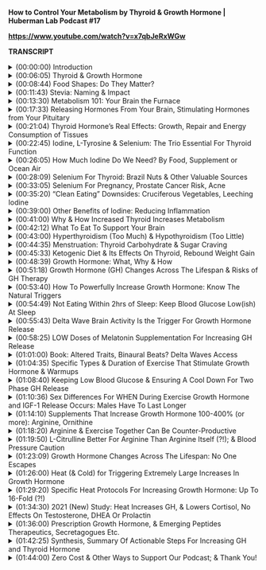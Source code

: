 **How to Control Your Metabolism by Thyroid & Growth Hormone | Huberman Lab Podcast #17**

**https://www.youtube.com/watch?v=x7qbJeRxWGw**

**TRANSCRIPT**
</details>

<details>
<summary>(00:00:00) 	Introduction </summary>
-

I'm Andrew Huberman, and I'm a professor of neurobiology and ophthalmology at Stanford School of Medicine. This podcast is separate from my teaching and research roles at Stanford. It is, however, part of my desire and effort to bring zero cost to consumer information about science and science-related tools to the general public. In keeping with that theme, I'd like to thank the sponsors of today's podcast. 

Our first sponsor is Four Sigmatic. Four Sigmatic is a wellness company that makes mushroom coffee. And if you're asking yourself, why would you want to put mushrooms in coffee? First of all, let me tell you these are not psychedelic mushrooms and no, the coffee doesn't taste like mushrooms. The coffee is delicious and you don't taste mushrooms at all. I know this because I've been using Four Sigmatic coffee and been stocking it in my laboratory for several years now long before I ever had the podcast or Four Sigmatic was a sponsor. The two kinds of mushrooms that are in Four Sigmatic coffee our lion's mane and chaga mushrooms, both of which have been shown to have a slight anxiolytic effect to reduce anxiety. And lion's mane has also been shown in several studies to lower the symptoms of depression just slightly. Although I wouldn't consider it a treatment for depression, that's an attractive benefit, as well as have some effect at offsetting cognitive decline. Albeit slightly, the effects were real in the studies that I've found. So if you'd like to try Four Sigmatic, you can go to foursigmatic.com/huberman. That's F-O-U-R-S-I-G M-A-T-I-C dot com slash Huberman. And if you do that, you'll get 40% off your order plus free shipping on mushroom coffee bundles. That's foursigmatic.com/huberman for up to 40% off and free shipping. 

Today's episode is also brought to us by Blinkist. Blinkist is an app that has thousands of nonfiction books condensed down to just 15 minutes of key takeaways that you can read or listen to. I'm a big reader and I'm a big consumer of nonfiction. And most of the time I consume books in their traditional form like a book where you flip the pages and so forth. I also listen to full length audio books. However, over time we know that we forget lots of things. And even though sometimes I think I got all the critical information from a book, when I listen to Blinkist and I get the 15-minute rundown, either an audio or in written form, what I find is there key points that oftentimes I missed. And so it's a great way for me to both jog my memory and to bring forward ideas that I hadn't considered previously. They have thousands of nonfiction titles and some really terrific ones in the science category. For example, David Eagleman's book "Livewired" which came out recently as a book I read in full length form and I've listened to the Blinkist version of it as well. "Livewired" is a book about neuroplasticity. The brain's ability to change in response to experience. I get so many questions and requests for books about neuroplasticity. In my opinion, "Livewired" is the most recent and up-to-date and the best one to date. So that's there. David Sinclair's book "Lifespan." David, as many of you know, is a professor of genetics at Harvard Medical School. "Lifespan" is this terrific book about aging as a disease and the future and present of longevity treatments. Very interesting book. As well as Matt Walker's book, "Why We Sleep." Matt, of course, is a professor at UC Berkeley and "Why We Sleep" is a terrific book about why we sleep, the science of sleeping, and things you can do to improve your sleep. All of those are on Blinkist. But with Blinkist you get unlimited access to their massive library of nonfiction. If you'd like to try Blinkist, right now they have a special offer just for our audience, just for Huberman Lab Podcast listeners. You can go to blinkist.com/huberman and you can try Blinkist free for seven days, so that's zero cost, and you'll get 25% off your new subscription. That's Blinkist, B-L-I-N-K-I-S-T dot com slash Huberman to get a free seven day trial and get saved 25% off when you sign up but only if you go to blinkist.com/huberman. 

This episode is also brought to us by Munk Pack. Munk Pack is a company that makes keto-friendly snacks that taste incredible but have just one gram of sugar or less. As I've said before on this podcast, I am not in ketosis. I'm not ketogenic. I don't advocate or follow any one particular diet. For me, what works is to fast in the early part of the day and to eat low carb and keto-ish throughout the day. That's for alertness and attention. So I can work and focus and I don't feel sluggish or brain fog. And then at night and in the evening is when I tend to eat my carbohydrates to aid the transition to sleep. That's what works for me. Munk Pack bars are a terrific snack whether or not you're keto all the time, whether or not you're low carb, or even if you're not, they are absolutely delicious. And I don't say that lightly. I'm not a big fan of bars in general. Most bars to me tastes like a combination of, you know, a metal bumper mixed with some cardboard and some lawn trimmings and some artificial sugar. Munk Pack bars, when they were sent to me, I was like, all right, I'll try them. I tried it. Like, uh-oh, this is a problem cause I liked them very, very much. And when I say it's a problem, it really is a problem. I actually keep the Munk Pack boxes in my basement so that I don't tear through them all at once. I'm a huge fan of the caramel sea salt flavor. It's delicious. Just talking about it makes me hungry for one. But they also have sea salt, dark chocolate, peanut butter dark chocolate. They're terrific. In addition to being keto-friendly, they're also gluten-free, plant-based, non-GMO, no soy, trans fat, sugar alcohols or artificial colors. So all the bad stuff that you don't want. And as I mentioned before, they're keto, less than one gram of sugar. If you want to try Munk Pack, you can go to munkpack.com. That's M-U-N-K Pack dot com. And enter the code Huberman at checkout and you'll get 20% off your first purchase of any Munk Pack product. That's M-U-N-K-P-A-C-K dot com and enter the code Huberman at checkout to get 20% off your purchase. 
</details>

<details>
<summary>(00:06:05) 	Thyroid & Growth Hormone</summary>
-

This month, we've been talking all about hormones, which are these absolutely incredible chemicals in our brain and body. They impact our entire lifespan. So from the time that we are in the womb, they're controlling the development of our brain and our bodies. After we are born, they're still controlling the development of our brain and bodies. And I did say development, and that's because, contrary to what most people think, development lasts the entire lifespan. From the time you're conceived until the time you die, you are developing, you are changing. And hormones are constantly updating and changing the different functions of your body. They have two major kinds of effects. One are immediate effects, so they can actually bind to or kind of park in parking spots on cells and impact all sorts of things like the growth of cells, et cetera. They also can control gene expression. This is the way that hormones during puberty control body hair growth and breast development and growth of muscles and limbs and height and all sorts of things. They are incredible. We've talked about testosterone and estrogen. We talked about insulin and glucagon and some of the other things. Today, we are going to talk about metabolism. Mainly going to talk about thyroid hormone and growth hormone and some other related pathways. I'm going to explain to you the logic of how thyroid hormone and growth hormone work. It will become obvious why I've paired thyroid and growth hormone together in the same episode. And I will of course talk about tools that you can use to elevate or reduce thyroid hormone. There are cases where people want to reduce thyroid hormone. I will talk about tools that you can use to elevate growth hormone. There are rare cases where people want to reduce growth hormone. Most people are interested in increasing growth hormone. So today is going to be rich with information, rich with actionable tools. And as always, the idea is to spell out an organizational logic so you can come away from this episode and in fact the entire month on hormones, really understanding at some level what these things we call hormones are and how they work. And that's really to arm you to encounter information going forward, whether or not it comes from me or from somebody else, a book or a course, someplace else online to make sense of how to work with these incredible chemicals we call hormones. Before we begin to talk about thyroid and growth hormone and how our metabolism works and how to control metabolism, I want to answer a few questions that I received from you from the audience. 
</details>

<details>
<summary>(00:08:44) 	Food Shapes: Do They Matter?</summary>
-

Every once in a while, someone will send me a quite earnest question about something they saw on the internet. And one of the things I've heard about quite a bit in the last couple of weeks as we've been talking about hormones and food intake and how those interact is this question of are certain foods particularly good for certain organs of the body? And can that be predicted on the basis of the shape of those foods? So first of all, I want to acknowledge the question as a valid one, because I see this every once in a while out there. People will say, well, you know, walnuts are in the shape of the brain and therefore they are good for your brain or, you know, a particular fruit like the beet often looks like a heart and it's good for your heart. And I certainly invite questions of all kinds, provided they're sincere questions. However, I am not aware of any science whatsoever supporting the idea that the shape of a given food or object for that matter is relevant to its functional role in the body in reference to biology. Now, beets contain something that we're going to talk about today. They contain a substance called arginine, which actually can control the dilation of blood vessels and arteries. So it has some relationship to heart and heart health. Walnuts contain various fatty acids that maybe, I want to underscore maybe, beneficial for certain aspects of brain health but there's no evidence whatsoever that the shape of the food itself is relevant. And, you know, I think what's happened is, is that people have gone out there and found foods that contain certain substances like carrots and vitamin A or walnuts and particular fatty acids or beets and arginine. And they've selected the foods that happen to be in the shape of the thing, the organ that the particular substance like vitamin A or fatty acids and so forth might benefit or support. But of course, there are many, many other sources of these nutrients that don't come from walnuts or from beets or from carrots. And so I guess the short way to put it is that the idea that the shape of some food is an indication of whether or not that food would be healthy for a particular organ in the body is absolutely unfounded. I don't know of any evidence for it and I'm not out to quash anybody's great love of these foods. I enjoy all the foods I just described, but the shape of things in the physical universe bears very little, if any, relevance to the nutrients that it contains and therefore the organs that it supports. So thank you for your question but if you see that out there, I don't even think you need to tell the person who's putting that information out into the world. I would just, you know, back away slowly. 
</details>

<details>
<summary>(00:11:43) 	Stevia: Naming & Impact</summary>
-

One other thing, before we move into today's material, last episode, I talked about the problems with emulsifiers in highly processed foods and the way that they can strip the mucosal lining of the gut. And they can limit the signaling of hormones like CCK that can signal to the brain satiety, the signal to stop eating. And then we got into a discussion about artificial sweeteners and I threw out Stevia as an artificial sweetener. And several people reached out to correct me that Stevia is not an artificial sweetener, it is a noncaloric sweetener, and you are correct. I lumped artificial and noncaloric sweeteners together. And thanks to many of you that also sent me some references. It does not appear that Stevia can negatively impact the gut microbiome. It does seem unique among noncaloric sweeteners. There are probably others out there. The other thing that we discussed is how Stevia can lead to slight increases in blood glucose but can also improve insulin management just slightly, probably cancels to zero in terms of its impact on blood glucose, provided it's not at concentrations that are super, super sweet. Ingestion of anything that's very sweet, whether or not contains calories or not, artificial or not, will create an insulin response. In fact, just walking past a bakery and smelling delicious baked goods can increase your insulin secretion. And so we just want to point that out. Thank you for the information and the references that you found. Please send additional ones if you do find them. And I appreciate that you allow me to make corrections every once in a while I must speak here and the opportunity to make corrections keeps us all on the same page. And please do keep any feedback that you have about particular things I cover here coming my way. 
</details>

<details>
<summary>(00:13:30) 	Metabolism 101: Your Brain the Furnace</summary>
-

There is so much interest in metabolism. We hear about having a high or a low metabolism. There are some people out there who would like to reduce their metabolism. They simply can't eat enough to maintain their weight. Most people, however, struggle with the opposite issue. They struggle to maintain a healthy weight and/or their metabolism is too low. Now, there are a variety of reasons why metabolism can be low. Today, we are going to talk about two hormones, thyroid hormone and its related pathways and growth hormone and it's related pathways, which arguably are the two hormones and two systems in the body that are most significant for setting your overall level of metabolism. Before we dive into those, I just want to cover a little bit of what metabolism is. And I want to talk about which organs in your body use the most energy. So metabolism is the consumption of energy, not necessarily eating, but it's the use of energy in the cells of the body for growth of tissues, for repair of tissues, and also just for day-to-day maintenance of function. A good example of maintenance of function would be your brain. Most of your metabolic needs, your so-called basal or resting metabolic needs are for your brain, for thinking. If you were to just sit in a bed all day and do nothing but think, that consumes about 75% of your metabolic needs. Now, there's also moving around. If you have a job that requires a lot of heavy labor or lifting things or you're a new parent and you're carrying kids around and you're going up and down the stairs or back and forth to the refrigerator for formula, et cetera, well then you're burning more energy, burning more calories. But even if you are very physically active, unless you're an ultra marathoner or a marathoner, chances are that 75% of your metabolic needs are coming just from your brain. And that's because neurons consume a lot of energy. Neurons, of course, are just the nerve cells of your brain. So these two hormones, thyroid hormone and growth hormone, we think of as related to metabolism of things in the body, keeping body fat low, and keeping muscles strong, and tendons strong and repairing themselves, et cetera, but they are also key for brain function, for the ability to maintain cognitive function throughout the lifespan. So the big theme I'd like to introduce is that metabolism isn't just about losing weight but having a high metabolism, provided it's not too high, is great. It means that you will have more lean tissue, more bone and muscle and less adipose tissue, fat. And we know that that's healthy. How much fat and how much muscle? Well, that varies, and the numbers on this are always shifting. But in general, muscle and its related tissues burns more energy than does adipose tissue or fat. And the water in your body doesn't consume any energy. So metabolism can be increased simply by adding muscle to your body and reducing fat or adjusting the ratio of the two. But regardless, even if you're not interested in changing body composition, these two hormones, thyroid hormone and growth hormone, are super important for metabolism of all kinds, including tissue repair after injury, including maintaining cognitive function and well-being and the ability to think clearly as you age, offsetting dementia and so forth. So the big theme here really includes the previous episodes. You don't have to have seen those episodes but for the last three episodes and today as well, we've been talking about hormones, these substances that are released from one location in the body that go and act other locations in the body. I'm going to tell you how that works for thyroid and growth hormone. But now that you've heard about testosterone and estrogen and you're going to hear about thyroid and growth hormone, I want you to realize that there's a repeating logic. 
</details>

<details>
<summary>(00:17:33) 	Releasing Hormones From Your Brain, Stimulating Hormones from Your Pituitary </summary>
-

First of all, there are neurons in your brain in an area called the hypothalamus, which just means it's below the thalamus, hypo. It sits at the base of your brain, in the front, it's part of the forebrain. So it's more or less above the roof of your mouth, maybe about a centimeter or so, and then about a centimeter forward in most people. And neurons in the hypothalamus release hormones that are called releasing hormones. So we've talked in previous episodes about, for instance, gonadotropin-releasing hormone. So those are a little neurons that then signal another brain area called the pituitary to release other hormones. Today, we're going to see this again. In the brain, you have neurons that release thyrotropin or thyroid-releasing hormone. You also have growth hormone-releasing hormone. So anytime you hear releasing, chances are those are neurons that are in your brain and they extend little wires we call axons into your pituitary and the pituitary releases a bunch of hormones into the bloodstream. And the pituitary releases things that most often have the name of stimulating hormone because they stimulate organs. So in keeping with the theme of thyroid hormone, you have thyroid-releasing hormone in the brain, tells the pituitary to release thyroid-stimulating hormone and then the thyroid, which we'll talk about in a moment, releases thyroid hormones. In the testosterone and estrogen episode, we talked about how you have gonadotropin-releasing hormone, there's the releasing again, up in the brain. Remember, releasing hormone comes from the brain. Then you had things like luteinizing hormone and follicle-stimulating hormone, which were in the pituitary and those traveled to the ovaries or the testes and acted on those tissues, okay? So please try and embed this logic. If you hear the word releasing hormone, it's coming from the brain, and that makes it actionable in certain ways that we'll return to later. In addition, the pituitary is letting go of all these hormones into the bloodstream that are stimulating different tissues. So for thyroid, it's thyroid-stimulating hormone. And then it goes to the thyroid. And the thyroid is a little butterfly-shaped gland that's right around the Adam's apple. If you want to see yours, not directly cause it's got skin over it, what you would do is you'd take a sip of water, you'd look in the mirror and you'd swallow. And the thing that moves up and down, that is your thyroid. Now, some people call it your Adam's apple because it sits right near this protrusion in the trachea, which is the Adam's apple. No matter, whether or not you're male, female, or regardless of what your chromosomal background is, everyone has an Adam's apple. It tends to be more pronounced in people that got a surge of testosterone early in development because it has a testosterone sensitivity to it. And that actually controls the timbre, the so-called deepness of the voice. So the thyroid gland sits right there and it's got four little bumps behind it called the parathyroid gland. And it releases two hormones into the blood to stimulate different tissues and their metabolism. And those hormones are called T4 and T3. So if this is already sounding like a lot of information, it's really easy, I promise. Releasing hormone comes from the brain. Stimulating hormone comes from the pituitary. And in this case, we're talking about the thyroid, binding up that stimulating hormone and saying, oh, I need to release something. And it releases T4 and T3. And guess what? You can basically forget about T4. T4, it's not completely inactive, it has some roles, but T3 is the one that's more or less active. 
</details>

<details>
<summary>(00:21:04) 	Thyroid Hormone’s Real Effects: Growth, Repair and Energy Consumption of Tissues </summary>
-

Now, what does thyroid hormone do? A lot of people think, oh, thyroid, it's like metabolism and people who are hyperthyroidal have bulging eyes and are real thin and people who have hypothyroid are overweight and their eyes are like are, you know, half closed or something. And indeed thyroid hormone controls a lot of the features of the face and the eyes. And it can control amounts of adipose tissue and so forth. But the main role of thyroid hormone, of T3, is to promote metabolism. And that doesn't just mean the consumption of energy, it means the utilization of energy, including the buildup of tissues. So it acts on all sorts of target tissues in the body. It acts on muscle, it acts on the liver, it acts on the cartilage, it acts on the bone. And it's not just involved in using energy, it's also converting energy. I do realize I said that twice. It's involved in taking fats and breaking them down into fatty acids and converting those into ATP, which is an important thing for cells to use energy. It's also involved in taking sugars and turning those into energy. And yes, it goes to adipose tissue to fat. We have different kinds of fat that we'll talk about today but it goes to white fat and it liberates or helps liberate some of the fats from those fat cells and use them for energy. And this is why higher thyroid is associated with leaner bodies. Lower thyroid is associated with less lean bodies. 
</details>

<details>
<summary>(00:22:45) 	Iodine, L-Tyrosine & Selenium: The Trio Essential For Thyroid Function</summary>
-

So one thing that's absolutely key and is actionable, we're right there already in discussing tools is iodine. Iodine comes from things in the ocean, right? And here are a couple of interesting facts about iodine. And then we'll talk about whether or not you should be supplementing iodine or not. First of all, iodine is most common in sea salt, in kelp and in seaweed. And most people can get enough iodine from the food they eat and/or the table salt they consume. Almost all table salt from all over the world, regardless of where you are, contains iodine. The thyroid needs iodine in order to produce thyroid hormone. And you need sufficient levels of thyroid hormone, not too much, but you need it. So chances are you are getting enough iodine. Although, you might not, especially those of you following a particularly, quote, unquote, clean diet, might not be getting enough iodine. Here's the deal with iodine. Iodine combines with an amino acid that we've talked about before called L-tyrosine. L-tyrosine comes from meat, from nuts. There are some plant-based sources as well. It is the precursor to dopamine. But in the thyroid, iodine combines or works with L-tyrosine to produce T3 and T4, the thyroid hormone. So you absolutely need sufficient iodine, you need sufficient L-tyrosine, and then you also need something else, which is called selenium. And we'll talk about selenium in a moment. So there's a condition that shows up in little pockets in the world. It's not super common, meaning it's not very widespread, but in certain areas that are far away from the ocean, at one point, this was historically in the Midwestern states of the United States, in some mountain regions of other countries, in some areas of Africa that were far from the ocean, people would get extremely swollen bulges in their necks. And this was called goiter. And the reason they were getting those swollen bulges is because the thyroid itself was hypertrophying. It was growing in an attempt to churn out more thyroid. And because it was getting a lot of stimulating hormone from the pituitary. And I don't want to go too far off track here but as you recall, the brain and the pituitary are paying attention in a cellular sense to the levels of hormones in the blood. And when those hormones get too high, they shut off the stimulating hormone, they shut down the signal to make more, kind of like a thermostat. When the levels are too low, like there's not enough testosterone in the bloodstream or there's not enough estrogen, the brain will continue to push out the signal to make more. Similarly, if there's not enough thyroid circulating or there's not enough iodine to make thyroid, therefore not enough thyroid hormone circulating, the thyroid gland itself is not getting shut down. There's tons of stimulating hormone and releasing hormone coming from the brain, like release, release, release, and there's no way they can make thyroid hormone and so the gland just gets bigger and bigger and bigger. And so people get goiter. This is one of the reasons why table salt has iodine in it. Although there are other foods that have iodine in it as well. 
</details>

<details>
<summary>(00:26:05) 	How Much Iodine Do We Need? By Food, Supplement or Ocean Air</summary>
-

So how much iodine do you need? Well, you don't need a whole lot. Some people who are hypothyroidal might, and I want to emphasize might, you absolutely should talk to your doctor. This is a serious matter. Anytime you're talking about hormones or manipulating levels of thyroid, you absolutely want to talk to your doctor. Some people benefit from supplementing iodine. It is contained in most salts. It's in Himalayan salt, not always, but often. I know these days, there's a lot of excitement about pink salts and sea salts and what, you know, they're kind of artisan salt thing has kind of taken off in the foodie land, which is great. Some of them are actually quite tasty. You can just take it directly if you like the taste of salt. But iodine can be supplemented through things like kelp and seaweed and kelp tablets. Now, if you are hyperthyroidal, you make too much thyroid, that actually can be a problem. So really, the best way to figure this out is to get your blood levels tested of thyroid hormone. But there's so much iodine in the ocean that believe it or not people that live near the coast can actually just absorb it through the air, just by breathing ocean air. So that gives you a sense of just how little iodine you actually need to consume in food or in salt. So if you're within a few miles of the ocean or you visit the ocean from time to time, you're probably getting plenty. It does have to come together, as I mentioned, with L-tyrosine, and this is why foods that contain L-tyrosine, and provided that you have sufficient iodine in your diet, and if you have sufficient selenium in your diet, does serve to increase your metabolism. And that again is for the growth and repair of tissues. And that's really important. It's not just about keeping your metabolism high so that you can be on the leaner side of things or adjust your body weight, excuse me, your body composition ratios the way you like. Repair of injuries, repair of brain tissue, clearance of any damage from neurons, clearance of any damage to the body is also going to depend on thyroid. Again, metabolism being this kind of rate of fuel consumption and use in the body, generally, not just about body mass indexes and things of that sort. So let's talk about selenium because it's really important. And even though most people are getting a lot of sufficient iodine, and most people are probably getting enough L-tyrosine. 
</details>

<details>
<summary>(00:28:09) 	Selenium For Thyroid: Brazil Nuts & Other Valuable Sources</summary>
-

I'm guessing most people may not be getting enough selenium if their goal is to increase thyroid hormone, at least that's what the literature says. Without going into the biochemistry, selenium is important in order for thyroid hormone to be made because of the way that it allows L-tyrosine and iodine to interact. And the thing is most people aren't getting enough selenium because they don't eat foods that are high in selenium. Now, how much selenium you need will depend on where you live. It actually varies country by country. Some countries I found say that you should get 100 micrograms, some say 200, some say 155. The average was about 155 micrograms, the countries I looked at. People who are trying to increase thyroid levels might want to consume more selenium. And if you consume a vitamin, of course, you want to make sure if it has selenium that you're not overdoing it by consuming a lot of selenium rich foods either. But nonetheless, I think it's fair to say that most people probably could do well by ingesting slightly more selenium than they currently are. Although, of course, always talk to your doctor. Brazil nuts are the heavyweight champion of foods to get selenium from. It has very high concentrations of selenium. In just six or eight Brazil nuts contain something like 550 micrograms of selenium. It's also present in fish. So certain fish like yellowfin tuna, although nowadays whenever I mention tuna or shellfish, which is the other rich source of selenium, people will tell me immediately there are all sorts of issues around farm, not farm, mercury, et cetera. So I've never particularly liked eating fish cause of the way it tastes. So that's why I avoid it. But for those of you that like it, I'm sure you're much more skilled in knowing which fish to buy and which fish not to buy. Ham, of all things, contains a lot of selenium, for whatever reason pork does. I'm not a big consumer of pork. Beef has some selenium, but what's interesting if you look at the sources, you know, pork, beef, turkey, chicken, cottage cheese, eggs, brown rice, what you want to understand is that Brazil nuts, six to eight Brazil nuts has 550 micrograms of selenium. And all the other foods I mentioned at much greater portion size than equivalent to six to eight Brazil nuts, either by volume or by calories, they have something like 30 to 50 micrograms of selenium. So if you're not eating Brazil nuts, I'm guessing most people aren't, and you're not eating a lot of animal based foods, which I know many of you aren't, then you're probably not getting enough selenium. And again, you can have these levels measured or you can just check what you're consuming and figure out whether or not you're meeting the ration that you need in order to get healthy levels of thyroid. It is present in things like mushrooms, but again, in a bowl of mushrooms, you know, what is the equivalent to a bowl of mushroom is 12 micrograms of selenium. And if the daily ration is something in 100 to 200 range, again, look it up for the area you are. You can see really quickly why even though things like mushrooms and spinach and milk and yogurt and lentils and cashews, and now we're into the vegetarian segment of the list that I constructed, you're probably not getting enough selenium. So it's kind of an interesting thing. If you're an experimenter and you get the clearance from your doctor, you could try increasing your selenium levels and see how that impacts your metabolism. Again, Brazil nuts are probably going to be the most direct way to get sufficient selenium levels but because levels are so high in Brazil nuts, it also means that you could overdo it as well. I'm not really aware of what the consequences are of getting too much selenium, although you can get too much of anything and I'm guessing those consequences aren't good. I also want to mention that for children, their daily requirements of selenium are much lower, as low as 30 or 40 micrograms for kids 14 years or younger. And in some areas, I really want to underscore this, the amount of selenium that's recommended daily is as low as 55 micrograms. So it's not that you should be shooting for thousands or even high levels of hundreds of micrograms of selenium. And again, that's micrograms, not milligrams. So again, look into what you need but if you're somebody who's interested in keeping thyroid function healthy and productive, then you certainly want to make sure you're getting enough iodine, you're getting enough selenium and you're getting enough L-tyrosine. And it's interesting when you start looking at the various foods, especially highly processed foods, then you start to realize that perhaps many people, maybe you, are not. 
</details>

<details>
<summary>(00:33:05) 	Selenium For Pregnancy, Prostate Cancer Risk, Acne</summary>
-

Not incidentally, selenium has some other effects on health that can be quite positive. And even though these don't relate to thyroid or growth hormone function specifically, I think you might want to know about them, given that we're on the topic of selenium. The first is that there are three studies, all of which showed very high efficacy for reducing the risk of something called preeclampsia, excuse me, preeclampsia. Preeclampsia is seizures that are related to blood pressure issues during or around the delivery of a new baby. And actually, it's a rare-ish condition but it actually can be quite deadly. And so the fact that selenium is important for offsetting preeclampsia risk is interesting. I don't know the exact mechanism and I'm guessing there are only a few of you out there that are either pregnant or thinking of conceiving soon, but that's worth noting. Obviously, anything related to pregnancy or lactation, especially talk to your doctor. I'm guessing that selenium is probably in a lot of prenatal formulas but that's one clear benefit of having sufficient selenium. The other is a reduced prostate cancer risk. There's a study showing that having sufficient selenium can reduce prostate cancer risk. And there is some evidence that if you consume foods from areas with soil that's low in selenium, that can be a problem. And last episode, we talked about all these issues related to soil quality, things that are making their way into food that are disrupting hormones and so forth. But having sufficient selenium from food could offset the low content in any soil. And so that apparently can reduce prostate cancer risk. It's a minor effect but it's a statistically significant one. And the other one is a reduction in acne, which is interesting. I'm guessing that that probably has to do with the thyroid hormone pathway because of the way thyroid hormone can impact the liver. And it turns out that the liver and various biochemical reactions in the liver can impact acne. And that's probably an episode all into itself but those are just some additional benefits of getting a sufficient selenium. Okay, so we're already deep into tools related to making sure that you have sufficient selenium, iodine, and L-tyrosine in order to make enough thyroid hormones that can support your metabolic processes in your liver, your muscles, your tendons, for whatever purpose, keeping your metabolism high, for body composition reasons or for healing, for keeping your brain working well. 
</details>

<details>
<summary>(00:35:20) 	“Clean Eating” Downsides: Cruciferous Vegetables, Leeching Iodine</summary>
-

Earlier I mentioned, there are people who are following very clean diets. So these are people that consume no processed foods. You know, any starch they might eat is going to be maybe a rice or a grain or any protein they might consume is going to be either from, let's hope, from humanely raised animal sources or maybe they're pure plant-based. Believe it or not, those folks are actually very susceptible to low iodine because it turns out that diets that are very meat rich and don't have many vegetables, as well as diets that are very vegetable rich but don't have many meats or salts are at risk of lowering thyroid hormone by way of the iodine pathway and other pathways. And so let me try and simplify this for you. Chances are if people are doing the all-meat diet, they're not sprinkling, they're not wrapping those steaks in seaweed and they may or may not be supplementing with iodine. Chances are they're probably consuming iodine salt but their requirements go up if they're not consuming vegetables. People who are consuming vegetables is kind of interesting. We always hear that we should have our cruciferous vegetables and those are so important but there are actually substances, compounds within high quality cruciferous vegetables that can interfere with thyroid hormone function. So if you're eating a lot of that stuff, a lot of cabbages and just look up your other, I think broccoli is a cruciferous vegetable, and I won't read off the whole list, you could just put into the internet. But we're always told to eat a lot of the dark, leafy green stuff. Well, unless that dark, leafy green stuff is kelp or seaweed, chances are that we're not getting enough iodine unless we're adding salt to our food. And chances are that we may be lowering the total amount of thyroid that we're making, as well as the fact that in plant-rich diets, it's hard to get enough L-tyrosine and I don't want, you know, I'm not here to inflame any of the vegans or the carnivore folks. I don't take a stance either way on any of that. I'm just learning, trying to report the science. The point I want to make is your health is important. So if you are purely plant-based and you're eating a lot of cruciferous vegetables, make sure you're getting enough iodine. It does seem like the cruciferous vegetables can increase the need for further iodine. And same thing if you're purely on this all-meat diet or your keto, and you're not ingesting many vegetables. So I always thought that the cleaner the diet, the better, but it turns and probably that's true from the standpoint of, you know, hormone regulation, you know, estrogen and testosterone and other hormones. The highly processed foods really are terrible. There's so much evidence for that. The phthalates in plastics and the processed foods and the emulsifiers, all this stuff we talked about previous episode, but it does seem to be that people that are not getting enough iodine for whatever reason, really need to check out whether or not their iodine levels need to be increased because of the fact that they're consuming so many plants or so many meats and in some cases, plants that actually lower thyroid hormone. 
</details>

<details>
<summary>(00:39:00) 	Other Benefits of Iodine: Reducing Inflammation</summary>
-

And not to beat a dead horse or cabbage, but there are a number of things that iodine can do that are positive that are sort of, they're related to thyroid, not directly, they're kind of offshoots of the thyroid pathway on their downstream of it, we would say, in terms of how they impact metabolic function. One of those is to reduce something called c-reactive protein. Some of you may have heard of CRP or c-reactive protein. C-reactive protein is something that you want to keep at modestly low levels. It's associated with inflammation and various forms of heart disease and even eye disease, macular degeneration. So it does appear that iodine supplementation or getting sufficient iodine from food, either works, is associated with reduced levels of c-reactive protein in the blood and an anti-inflammatory effect. And the anti-inflammatory effect brings us back to our old friend, interleukin 6. Remember, they're these inflammatory cytokines. They have many, many names because there are many, many of them. Interleukin 10 is the one that's anti-inflammatory. Interleukin 6 is the one that's inflammatory. Anytime you see IL-6, that usually means that there's an inflammatory response, there's a wound, there's inflammation of the brain, somebody is either sleep deprived or had a brain injury or they're dealing with some sort of infection. IL-6 is kind of a catch-all for inflammation. And it does appear that iodine supplementation can reduce circulating IL-6 associated with inflammation. So in that sense, iodine can have an anti-inflammatory effect. So by now, it should be abundantly clear. If you care about thyroid hormone, if you care about the pathways that it impacts like having a high level of metabolism, which I guess if for no other reason is attractive cause then you can eat more and still maintain a healthy body composition, but also for brain health, cognitive function, tissue repair, all that stuff, keeping c-reactive protein low, keeping IL-6 low, make sure you're getting enough iodine, selenium and L-tyrosine. 
</details>

<details>
<summary>(00:41:00) 	Why & How Increased Thyroid Increases Metabolism</summary>
-

If you're curious how thyroid actually increases the metabolism, allows you to eat more, et cetera. It relates to something we covered last issue, which is glucose. Remember when you eat something, blood sugar goes up, insulin is secreted from the pancreas and it makes sure that blood glucose doesn't go too high, which can damage tissues or too low, which can make you hypoglycemic. Thyroid increases glucose uptake by various tissues, in particular muscle and bone. It actually can increase bone mineral density, which is a really good thing. As you get older, injuries, when I say older, I mean basically 30 and older, the reason you can recover more quickly from injuries if you have a healthy thyroid and healthy thyroid pathways is because you can consume energy. That energy is diverted toward bone repair and muscle repair and cartilage repair. And so the way it does this again is by increasing ATP. But the whole idea here is that iodine, selenium, L-tyrosine, allow thyroid to be at healthy levels so that thyroid then can take glucose in the blood and divert it to tissues for it to be used, in particular your brain. And that's why these things that we're talking about, supplementing or getting from food, can actually improve or support brain function. 
</details>

<details>
<summary>(00:42:12) 	What To Eat To Support Your Brain</summary>
-

People are always asking me, what is the food that I should eat for my brain? Like, are blueberries good for your brain? Or they do ask me, are walnuts good for your brain cause it looks like a brain? We talked about that earlier. The fact of the matter is what you need are nutrients that support hormones and biological pathways that support the brain. That's the way to think about it. And I realized when people ask, what should I eat to support my brain? That's basically what they're asking in short form. So keeping your thyroid hormone healthy at healthy levels that is, is going to be terrific for your brain because 75% of your metabolism is from your brain. The ability of your brain to use glucose or ketones for that matter is going to be aided by having healthy thyroid. So do the things, take the things, eat the things that are going to allow you to have healthy levels of thyroid hormone. 
</details>

<details>
<summary>(00:43:00) 	Hyperthyroidism (Too Much) & Hypothyroidism (Too Little)</summary>
-

I'm sure a number of you are out there wondering, do I have healthy levels of thyroid hormone? Those can be measured from the blood. There are some telltale signs of having really high thyroid or really low thyroid, and I could start listing those off. They're easy to find online as well. Things like bulging eyes, inability to maintain weight, shaky, anxiety, that's kind of hyperthyroidal, thinning of hair, this kind of thing. I don't want to get into diagnosing hypothyroidism and hyperthyroidism. It's just impossible 'cause you're there and I'm here and we're kind of shouting back and forth through a tunnel of video and comments. If you're concerned about having excessively high or excessively low levels of thyroid hormone, absolutely look up what the symptoms are. Talk to your physician. And there are a number of good treatments. I didn't talk about prescription drugs that can improve symptoms related to hypo or hyperthyroid. Of course, they have synthesized thyroid. So if you don't make enough thyroid, you can take thyroid, it's by prescription. If you have too much thyroid, sometimes they'll take out the thyroid gland or they can administer drugs that will either block receptors or will interfere with some of the pathways from the brain to the pituitary or from the pituitary to the thyroid in order to adjust the thyroid hormone that way. So there are the big guns in terms of the treatments for different thyroid disorders but we're not talking about thyroid disorders, we're talking about how to get and maintain thyroid levels in healthy ranges and some straightforward ways to do that through diet and supplementation. 
</details>

<details>
<summary>(00:44:35) 	Menstruation: Thyroid Carbohydrate & Sugar Craving</summary>
-

There's also a lot of evidence that for people who menstruate, levels of thyroid hormone can fluctuate dramatically across the menstrual cycle. So that's really going to be a process of experimentation. I don't know that you could, you could, in theory, take blood at different phases of your cycle and figure out whether or not your thyroid hormone was excessively high or low at different phases of the cycle. That's going to be pretty tough to do. If you have an endocrinologist that's willing to do that with you, terrific. I think most people are going to have to figure out how supplementing the sorts of things that we talked about before, or getting them from foods relates to different aspects of their cycle. In general, the first half of the cycle before ovulation, people crave carbohydrates and sweets more and that makes total sense based on the biology of the menstrual cycle. 
</details>

<details>
<summary>(00:45:33) 	Ketogenic Diet & Its Effects On Thyroid, Rebound Weight Gain</summary>
-

Thyroid hormone is going to go up as you, as anyone, male or female, menstruating or not, increases more starchy carbohydrates. This is interesting because ketogenic diets have been shown to slightly lower thyroid levels. And that makes sense because in ketogenic diets, blood glucose levels are very low. And thyroid hormone is secreted in large part in proportion to how much glucose is in the bloodstream and how much that glucose, excuse me, needs to be regulated. So I'm not trying to demonize the ketogenic diet. I think it definitely has its place. There are 22 studies now showing that it can dramatically reduce blood glucose. And about a third of those show that thyroid hormone levels are slightly reduced, sometimes significantly, if not more, in the ketogenic diet that may explain, I want to highlight may explain the fact that when people go back to a more traditional diet if they've been on a ketogenic diet for a long time, that oftentimes they will gain weight very quickly as they bring carbohydrates back into their diet. Some people are cycling between ketogenic and non-ketogenic every three, four days. So-called cyclical ketogenic diet. Some people are staying ketogenic for long periods of time. Some people six days on, one day off. So there's a huge variation there. The point is that carbohydrates, starchy carbohydrates in particular, support the healthy production of T3 and T4. And so if you're very low carbohydrate, you're going to have a reduction in T3 and T4. And so if you're going to bring carbohydrates back into your diet, then you might want to do it more gradually. And for those of you that menstruate, and are craving carbohydrates in the early part of the cycle, that is actually associated with having a healthy cycle. If any of you have had a healthy cycle on a ketogenic diet, that would be interesting. Maybe let me know through the comments or point me in the direction of some research if you're aware of it. So as you can start to see, there's this really beautiful interplay between the different hormones, between insulin and glucose, between estrogen and thyroid, between thyroid and blood glucose and the ketogenic diet. It all starts to fit together in ways that make a lot of sense once you understand just kind of the core elements of what the hormones are and the variety of tissues that they work on. The simple version of this is if you haven't had a carbohydrate for a year, then your T3, T4 levels are going to be pretty low. And I'm sure there's some ketonistas out there. They're going to say, wait, no, thyroid hormone levels go up with keto. That might be true for other reasons, indirect reasons related to hormone pathways that are cascade from being in ketosis for long periods of time. Great. But for most people that don't consume any carbohydrate, T3, T4 are going to go down. And when they start to consume foods that require thyroid metabolism in order to work with, to metabolize, then weight gain can sometimes happen more quickly. So it's just something to consider. And it's something to work with carefully if you're going to be cyclic ketogenic, long-term ketogenic. And if you're not ketogenic, and you're consuming carbohydrates. And the three things that we talked about earlier, selenium, tyrosine and iodine, chances are unless there's an underlying condition there that your levels of thyroid are going to be in healthy range. 
</details>

<details>
<summary>(00:48:39) 	Growth Hormone: What, Why & How</summary>
-

Next, we're going to talk about growth hormone. Growth hormone has received a ton of attention in the last 20 years. I actually remember when it was for sequenced. This was a huge deal. There was a huge patent drama. I won't mention the universities of the people involved. There were companies and monster patents and payouts and it was really interesting. You can look that up online if you're interested in some of the scientific history. Growth hormone is a pretty straightforward one for you to understand now because it follows the exact same logic as thyroid hormone. In fact, their functions are so closely overlapping on the, you know, when we first look at the face of it that you're probably going to think, why do you have these two systems? So just very briefly, growth hormone-releasing hormone. So remember releasing means it comes from the brain, comes from the brain and tells the pituitary to release growth hormone, and then growth hormone is released into the bloodstream where it goes and acts on a ton of tissues, muscle, ligaments, bone, fat, et cetera, to increase metabolism. It sounds just like thyroid hormone. And they do work in parallel. And that's why we've lumped them together in the same episode. They increase metabolism and repair and growth of tissues. A conversation about growth hormone would be incomplete if we didn't talk about the kind of extremes. There are certain people who are born that don't make enough growth hormone, and they end up very short in stature. There are certain people who make a ton of growth hormone and they end up very, very large. They tend to have very large appendages. They have something called acromegaly. It's kind of like a ridging of the forehead. It's actually a bone ridge. They are giant. And it used to be called giantism. And most people of course are in a range of height and appendage length. That doesn't imply that there's a growth hormone disruption there. Growth hormone received a lot of attention after it was sequenced because that meant the opportunity to inject growth hormone and replace growth hormone that was lost. And there was actually a lot of cases of people taking their kids and trying to get them to be taller for whatever reason by injecting growth hormone. Today, we're going to talk about the things that anyone can do to increase growth hormone. And there are reasons why certain people would want to do that. People who overproduce growth hormone certainly would not want to do that. People who underproduce it would probably want to do that. 
</details>

<details>
<summary>(00:51:18) 	Growth Hormone (GH) Changes Across The Lifespan & Risks of GH Therapy </summary>
-

People that make normal, quote, unquote, levels of growth hormone might want to do that as they age because during puberty and development, the pituitary is churning out tons of growth hormone. It's responsible for the growth, not surprising, of the body and all its features. Height, just being one of those. And so as we age, we make less growth hormone. And that is one of the reasons why we recover more slowly from injuries. It's one of the reasons why we accumulate body fat. And it's one of the reasons why our metabolism slows. And so growth hormone replacement therapy has been tremendously popular in the last 20 years, which is not to say it doesn't carry its problems, it does. Here's one of the major problems with injecting growth hormone. Not saying people shouldn't do this if the doctor has approved it or it's in keeping with their particular life goals, but growth hormone, if it's in levels that are too high, will cause growth of all tissues. So not just muscle, not just reduction in body fat by metabolizing, you know, by allowing fatty acids to be pulled out of storage and used for ATP, but it will also cause increase in growth of the heart and the lungs and the liver and the spleen. And so this is the concern with abuse of growth hormone. So we're not going to be talking about abuse of growth hormone. We will, however, talk about tools that anyone can use to increase levels of growth hormone. Some of them are behavioral, some of them are supplement-based and some of them interact with behaviors and supplements. And what's cool about the discussion about growth hormone is that the tools that exist out there to increase growth hormone are very actionable. Most people can do these without the need for any equipment or even any supplement. Although there are some supplement related themes for tools for growth hormone increase. And also the increases that one can get in growth hormone are substantial. So normally, when you talk about the difference between taking something as an exogenous substance like testosterone or estrogen versus using supplements or behaviors to increase them, you're talking about tenfold differences from, you know, administering the prescription compound. In terms of growth hormone, there are things that can increase growth hormone three, four, 500% or more. And even though that's a short-lived increase, they can have very powerful effects on metabolism and on repair of tissues. So let's talk about those. 
</details>

<details>
<summary>(00:53:40) 	How To Powerfully Increase Growth Hormone: Know The Natural Triggers</summary>
-

Okay, let's go step by step in terms of the things that anyone, perhaps everyone, should be doing in order to maintain healthy growth hormone levels or increased growth hormone levels. Unless you have overproduction of growth hormone, chances are these things are going to benefit to you. However, as always, I want to emphasize, talk to a doctor before you do anything, including remove any treatments. So anything you would add or take away, that's the responsibility of you and your healthcare provider, okay? I don't just say that to protect me, I say that to protect you. First of all, growth hormone is released every night when you go to sleep and it's released in the early part of sleep, during so-called slow-wave sleep. So the two conditions that have to be met in order for growth hormone to be secreted regularly for tissue repair, et cetera, are you need to get into slow-wave sleep that so-called deep sleep and you need blood insulin and glucose to be relatively low. 
</details>

<details>
<summary>(00:54:49) 	Not Eating Within 2hrs of Sleep: Keep Blood Glucose Low(ish) At Sleep</summary>
-

So eating within two hours of sleep, excuse me, eating within two hours of going to sleep is going to suppress growth hormone release. That's very clear. However, some people are going to have problems falling asleep if they are too hungry. So you have to work with that and decide what you're going to eat. And when you're going to eat that thing so that you're not so hungry that you're having trouble falling asleep. The episodes on sleep that were covered in episodes two, three, and four of the Huberman Lab Podcast has, I believe, more tools there than you could ever want or make use of in terms of how to optimize sleep. So you can refer to those, if you like. So don't eat too close to sleep and then get into slow-wave sleep. And as I talked about in one of those earlier episodes, the first half of the night, slow-wave sleep and deep sleep predominate. The second half of the night, it's another kind of sleep, we call it REM sleep. So what is special about this early phase of sleep? This is how you should be thinking if you listen to this podcast. You should be thinking, okay, I hear that something is important, it's related, it's in the pathway, but mechanistically when we say get into slow-wave sleep, get into deep sleep, that's when growth hormone is secreted. 
</details>

<details>
<summary>(00:55:43) 	Delta Wave Brain Activity Is the Trigger For Growth Hormone Release</summary>
-

The question you should be asking yourselves as scientists of yourselves is wait, why slow-wave sleep? What in particular about slow-wave deep sleep allows the pituitary to release growth hormone? Like, what is it? Because if you can understand that, if you can understand a little bit of mechanism, there are actually ways that you can increase the amount of growth hormone that you release both in sleep and out of sleep. So the answer is it's delta wave activity in the brain. Delta waves are these big giant waves of activity in the brain that correlate with slow-wave sleep as opposed to faster waves of activity that is associated with rapid eye movement sleep. So slow-wave sleep and the delta activity actually triggers the neurons in the brain, the releasing hormone, right? Growth hormone-releasing hormone neurons to signal to the pituitary. Now, how do I know this is true? And what can you do with this? Well, we know this is true because researchers have taken people and sleep deprived them, and they just asked, well, is it just one period of time every 24 hours and then the pituitary releases growth hormone? If that were the case, that would say that growth hormone is just released in a so-called circadian dependent way. Every 24 hours is the pulse of it, but no, it's always relating to slow-wave deep sleep and delta waves. And this is cool because what it means is that even if you're not measuring your brainwaves during sleep, which most of you probably are not, you might be measuring slow-wave sleep or deep sleep using a device like a Whoop or Oura. And even if you're not, what this means is that during the day, there's the potential to also increase growth hormone release if you can get the brain into the so-called delta waves. And it turns out there are things you can do in waking as well to increase growth hormone release. So we're going to talk about those next. But as a tool and to just really make sure that we put brackets around this, try and have blood glucose not too high. So if you do need to eat close to bed, you wouldn't want to eat anything that would increase blood glucose too much. Try not to eat too close to bedtime. Get into deep sleep early in the night. Get the growth hormone release. And understand that it's the delta waves of activity, the sweeping big waves of activity in the neurons that stimulate the brain to stimulate the pituitary. Because once you understand that, then you have something to anchor to in terms of thinking what are the things I can do in waking that will allow me to release more growth hormone which for most people is going to be a good thing. 
</details>

<details>
<summary>(00:58:25) 	LOW Doses of Melatonin Supplementation For Increasing GH Release</summary>
-

Several times before on this podcast, I've talked about the fact that I'm not a big fan of melatonin supplementation for most purposes. It might be helpful under conditions of jet lag. However, there are a lot of reasons why I personally don't like melatonin. It interacts with the reproductive hormones, testosterone and estrogen, and that whole access in ways that are unattractive, at least to me. It suppresses puberty during development. It's present in much, much higher doses in most supplements than one would normally make like a hundred fold, 300 fold. However, today I'm going to talk about an instance where very low levels of melatonin supplementation might actually be advantageous. And that is aiding the transition to the delta wave, slow-wave sleep I just described because that's the pattern of sleep and brainwave activity that triggers growth hormone release. So whereas most melatonin supplements are one milligram, three milligrams, 12 milligrams, this kind of thing, that is super physiological. There are some data showing that microgram, maybe 500 micrograms of melatonin, so half a milligram, can be beneficial in shifting the pattern of early night's sleep toward more of the slow-wave deep sleep delta activity and improving growth hormone release. Not a lot of studies but the ones that I saw are quality. They were done in subjects that, you know, both sexes, sufficient numbers, et cetera. So this is interesting. So if you're interested in melatonin supplementation, you might think about it just at very low levels. You know, hundreds of micrograms as opposed to the milligram dosages. Most of the ones out there are going to be in milligram dosages. So that's one way that some studies have shown that you can increase the amount of growth hormone that's secreted in early phases of sleep. Now, the delta wave activity and the slow-wave activity in the brain being very important for growth hormone release and growth hormone release being so important for metabolic functions and peeling away unwanted body fat and repairing tissues, et cetera, forces us to ask, well, what other things can we do in waking in order to increase growth hormone release? So let's start with the ones that have a potentially big effect but are a little bit harder to access. 
</details>

<details>
<summary>(01:01:00) 	Book: Altered Traits, Binaural Beats? Delta Waves Access</summary>
-

And for that, I want to point toward a book, which is really kind of interesting. It's not focused on growth hormone but the book is called "Altered Traits." This is the book. It's an excellent book, "Altered Traits" by Goleman and Davidson. "Science Reveals How Meditation Changes Your Mind, Brain, and Body." Very interesting book. For those of you that are interested in meditation, and perhaps those of you who are not, but are considering it, what they talk about in this book is the fact that meditation has two separate lines of effects. One of those lines of effects are things that change your state. So you're stressed. You sit down, you meditate and you relax and you go into a particular state. The other are the changes that occur over time and those are changes in trait. So personality can actually change with long bouts of TM meditation or repeated meditation. In any case, the reason we're talking about "Altered Traits" today is because certain types of meditation can get people's brains into states that very closely mimic slow-wave sleep. If you hear snoring in the background, Costello is, sounds like he's in slow-wave sleep. These big oscillatory snores that he's in 23.6 hours per day. So what this means is for people that are interested in increasing growth hormone, a meditation practice that allows you to get into these slow-wave delta type frequency activity in the brain may be very beneficial because as I mentioned before, that's what's gating growth hormone release. It's not just a circadian phenomenon, it's actually controlled by these brainwaves. I did look up binaural beats. I get so many questions about binaural beats and it's a really attractive idea, right? Binaural beats, for those of you don't know, you listen to one frequency of tone in one ear and another frequency of tone and the other ear, and then the brain essentially takes the average of the two or there's some other wiring in the brainstem that makes it not quite the average but it takes the average of the two for sake of discussion. And that frequency is what the brain entrains or maps onto. There are a lot of apps that are claiming that you can get the brain into delta waves using binaural beats. I could not find quality peer review studies supporting that, but I know there are a lot of fans out there of binaural beats. If you know of any literature that's independent of the company that makes the binaural beat technology, so unbiased research, please send it my way. But in "Altered Traits," Goleman and Davidson talk about the fact that people who do 20 minutes of sitting meditation per day can access these slow-wave sleep like brain states. Now, I've talked a lot on here about non-sleep deep rest, things like yoga nidra and hypnosis. I'm not aware that those will put people into slow-wave sleep per se, or delta waves per se. So we're really talking about 20 minutes of more traditional type meditation. Okay, so we've talked about very low doses of melatonin as a way to trigger delta waves and more growth hormone release in sleep. There's science to support that. We've now talked about a waking behavior of 20 minutes of sort of what I would call standard meditation or just sitting there, concentrating on one's breathing to try and access delta waves. Binaural beats, no science yet. Who knows? Maybe there's science to support it. If you're aware of it, let me know. Now, let's move to the things that one can do that have been shown to have what's, let's just be honest, pretty enormous effects on growth hormone release in waking. And these are things that are very actionable. 
</details>

<details>
<summary>(01:04:35) 	Specific Types & Duration of Exercise That Stimulate Growth Hormone & Warmups </summary>
-

One of the things that can have a dramatic effect on levels of growth hormone release in waking as well as in sleep the following night is exercise. But the key is the type of exercise and the duration. Now, there's a logic to this. There are hundreds, if not thousands of studies measuring growth hormone, both during or sometimes after exercise or the following night. And the conclusion that one takes away from all of these is that exercise has to be of particular duration and intensity in order to get growth hormone release. So first I'm just going to tell you what I found to be the maximum amount of growth hormone release as it relates to a particular form of exercise. The particular form of exercise is either weight training or it can be endurance training, but the endurance training and the weight training actually have to be limited to about 60 minutes, not much longer. Now, this is important because it's been shown over and over again that if one exercises too long with weights or endurance exercise, that cortisol levels go high enough that it starts to inhibit the testosterone and even the estrogen pathways. This is why I believe people who overexercise or exercise a lot can lose their menstrual cycles. They stop menstruating. It's why you get suppressions in testosterone if people train too long and too hard. The cutoff has always been, you know, 60 to 75 minutes of the hard work part. It's going to vary a lot from person to person, but in terms of growth hormone, the conditions that seem to lead to the greatest growth hormone releases are one, get warm. This is interesting, we're going to talk about temperature. So a proper warmup seems to accelerate the release of growth hormone once the hard work phase starts. So 10 minutes of warmup or so was the number that I extracted from all these studies. There's a beautiful review on this, by the way. Growth hormone responses of varying, excuse me, "Growth hormone, arginine and exercise." We'll talk about arginine in a few minutes. That's by Kanaley, K-A-N-A-L-E-Y. It was published in Current Opinion in Clinical Nutrition and Metabolic Care. The Current Opinion journals are generally of pretty high quality in terms of the reviews just because they tend to be pretty recent. And then the references therein are also quite good. So what does this mean? This means warm up. And when you say warm up, it doesn't mean just warm up the limbs and tissues that you're going to use so you don't get injured, actually warm the body. So there was actually some discussion about whether or not in cold winter months, people should wear like a stocking cap, bringing the conditions, making the room warm. So getting the body warm as a warmup seems to be important because temperature of the body seems to be an important condition or prerequisite for certain patterns of exercise to maximize growth hormone release. So it's really interesting to me. I have an obsession with how body temperature, light exercise and food interact. We're going right there with the fact that if you get warm, you bring up the body temperature a degree or two or maybe three, and then start exercise. It does appear that high-intensity exercise, but again as discussed in a previous episode, not exercise that brings muscles to failure but close to it. So if it's weight-bearing exercise, it would be getting close to that final repetitions where you can't complete them but not pushing through those or even going to failure but getting close leads to anywhere from 300 to 500% increases in resting growth hormone levels and 300 to 500% increases in growth hormone the following night when you go to sleep, which is incredible. 
</details>

<details>
<summary>(01:08:40) 	Keeping Low Blood Glucose & Ensuring A Cool Down For Two Phase GH Release </summary>
-

Now, I want to dissect this properly. Okay, so one of the other conditions that seem to be important, again, was to have relatively low blood glucose. So it's looking a lot like the conditions you need for sleep in order to get maximum growth hormone release in sleep. So not having blood glucose too high or too low, that's a discussion unto itself. You want to have sufficient energy to do the exercise but getting warm, not having blood glucose too high or too low. So probably not eating too close to exercise or not in ingesting a lot of sugars during the exercise. That was supported by the fact that ingestion of a sports drink that contains caloric sugar immediately flat-line the growth hormone levels. So really interesting relationship between insulin, glucose and growth hormone. So then doing the training for anywhere from 60 to 75 minutes to maximize growth hormone release. And then the other interesting thing was that even after the exercise, taking body temperature back down to normal levels relatively quickly seemed to be associated with these big spikes in growth hormone. Otherwise, what would happen is you get these big spikes in growth hormone, but if the exercise went too long or if body temperature remained too high for too long, then you didn't get the second increase in growth hormone the following night, okay? So I hope I made that abundantly clear. Warm up well, get body temperature up, exercise 60 to 75 minutes. Don't go to absolute failure if your interest is in growth hormone release both during the exercise and later that night. And if you can bring body temperature back down to normal levels by cooling off, maybe cool shower or maybe ice pack or something, or maybe just turning off the heat in the room or going outside, whatever it is, then you increase the probability that you're going to increase growth hormone the following night as well. And again, these are big increases, 300 to 500%. It's almost like you're getting a second sleep during the day. But if the exercise is too hard, if body temperature stays too high for too long, you disrupt the whole process and you don't get the effect of increased growth hormone. Growth hormone is really powerful but it doesn't work alone. In fact, a lot of the effects of growth hormone are mediated by its effects on the liver. So growth hormone is released, goes to the liver, and then the liver releases something called IGF-1, insulin growth factor 1. Insulin growth factor 1 was popular in the neuroscience community as an area of focus because of its ability to trigger improvements in memory and learning after exercise. And indeed exercise triggers both the release of growth hormone and IGF-1. IGF-1 seems responsible for a lot of the effects of improved memory. Some people report that that is due to increased number of neurons or neurogenesis, birth of new neurons. It's pretty clear that in humans, that's not what's happening. Yes in animals, not in humans. IGF-1 nonetheless has positive effects on memory and cognition. And a great way to trigger IGF-1 release and growth hormone release is through exercise. 
</details>

<details>
<summary>(01:10:36) 	Sex Differences For WHEN During Exercise Growth Hormone and IGF-1 Release Occurs: Males Have To Last Longer </summary>
-

Now, the interesting thing, and the reason I'm bringing up IGF-1 here is that certain patterns of exercise, actually duration of exercise have different effects on IGF-1 and growth hormone, depending on whether or not the exercise is done by men or women. There's what we call sex-dependent effect. And the sex-dependent effect is as follows. In this particular study and several others, what they did is they had people exercise. They measured growth hormone and IGF-1 levels from the blood before, during and after exercise. And they could see when the greatest increases occurred. This was standard sorts of resistance exercise. So some squats. There was a sprint like activity. It doesn't really matter what the specific exercises were. None of them were to failure. These were in kind of the 10 repetition or less range, six sets. So kind of standard weight training stuff that anyone might do. But what was interesting is that women were able to access the biggest peak in growth hormone and IGF-1 early in the exercise. So in the first 30 minutes. So what this means is even if you just have 30 minutes, at least for women, there's going to be a big increase in growth hormone and IGF-1 in the first 30 minutes. For men, the biggest increase occurred later in the exercise, which was at 60 minutes or so total. And so the sex-dependent effects are interesting. They point to the fact that things like cortisol, testosterone, and estrogen, which of course vary in different levels in men and women are going to impact the release of things like IGF-1 and growth hormone. And yes, they did control for all sorts of things like diet and they controlled for weight and prior experience. It's actually a quite nice study. If you'd like to check it out, it's by a Pierce et al, "Growth Hormone and Insulin Growth Factor-I Molecular Weight Isoform Response to Resistance Exercise Are Sex-Dependent" in Frontiers in Endocrinology, fine journal in 2020. So it's quite recent. So what does this mean? This means if you're exercising and you want growth hormone release, warm up, do the type of exercise that we've been discussing. Women, in the first 30 minutes, is when you're going to get the maximum benefit in terms of growth hormone and IGF-1. Men, you have to keep going for the entire 60 minutes. So don't tap out early if you're interested in getting the growth hormone and IGF-1 release. And the same conditions apply about then cooling down and not making the exercise last so long that you don't get the increase in growth hormone the following night. 
</details>

<details>
<summary>(01:14:10) 	Supplements That Increase Growth Hormone 100-400% (or more): Arginine, Ornithine </summary>
-

My experience thus far in doing this podcast is that people fall into one of two categories. There are the just tell me what to take people, the people that are really eager to try supplements and maybe in prescription compounds. And then there are people who are a little bit more shy about supplementation. They are more focused on what they can do with diet and behaviors and things of that sort. I don't have a bias either way. I try and offer tools that are supported by the scientific literature. And I always point to safety margins. There are supplements that can increase growth hormone to a considerable degree and no, these aren't growth hormone itself. Although, that of course will increase growth hormone to a considerable degree. We will talk about prescription drugs at the end, not just growth hormone, but some other things that are quite prominently in use right now, in particular in the entertainment industry. There are pretty interesting compounds. But first let's talk about supplements. So this has been known about for some time but arginine, the amino acid arginine, as well as the amino acid ornithine can increase growth hormone levels substantially. Now, arginine has a number of effects. You can get it from food, you can get it from supplements. Some people take it in pill form or capsule form. Some people will actually take it by IV, intravenously. The levels and the amounts of arginine required to get big growth hormone release increases is pretty substantial. So some people will take arginine before bedtime, some people will take it before exercise. The prerequisite again is low blood glucose. Blood glucose is high, it's going to quash the effect. The amounts of arginine that people take are anywhere from three grams to 10 grams, or sometimes even more. Although, this is definitely a case of more is not better. There's a threshold at which growth hormone release is actually blunted by taking more than nine grams of arginine. Now, nine grams of arginine orally is a lot of pills. It's at minimum nine pills. And it can cause some GI disturbance, right? People can feel nauseous. Some people will throw it up. Some people get some constipation or diarrhea, et cetera, or just stomachaches. I'm certainly not suggesting people do this that they take arginine but that's the reason why most of the studies that looked at the role of arginine on growth hormone levels did it by IV, intravenous infusion. So what's interesting, however, is that whether or not it's by mouth or by vein, taking arginine can dramatically increase growth hormone release and the levels or the amount of increase was anywhere from 100 on the low-end but anywhere basically from 400 to 600% above baseline. So these are huge increases in growth hormone. Now, I've never tried arginine. Arginine is out there for a number of different purposes. One of them is to increase growth hormone. Some of the supplements out there to increase growth hormone include arginine and ornithine. Arginine does have the effect of dilating arterials. And it basically increases blood supply. The arginine pathway is involved in vasodilation. It's actually the pathway that's downstream of a lot of drugs that are used to treat things like erectile dysfunction. And anytime people have problems with peripheral blood flow of any kind, they focus on compounds that will either disrupt the enzymes or will adjust the levels of amino acids to get more vasodilation. So taking arginine for the purpose of increasing growth hormone will also have the effect of dilating blood vessels and for people with blood, excuse me, with heart conditions, that actually can be a serious issue. 
</details>

<details>
<summary>(01:18:20) 	Arginine & Exercise Together Can Be Counter-Productive</summary>
-

Now, here is something really important and interesting to note, which is that increasing arginine levels with the specific goal of increasing growth hormone release can actually short circuit the effects of exercise on growth hormone. Several studies that I looked at, looked at the interaction of taking arginine and the exercise or just the arginine or just the exercise alone. And so you don't, unfortunately, if growth hormone increase is your goal, you don't unfortunately get to increase growth hormone 800% by taking arginine and exercising. It always seems to be clamped at about 300 to 500% increases. Still large increases. So I make that point for several reasons. First of all, be aware that arginine has these other effects on vasodilation. Take those seriously if you have a heart condition or take them seriously in any case. Second of all, you can supplement with arginine, not exercise and get these big increases in growth hormone by taking them before sleep. But if you're taking the arginine before exercise, you're going to short circuit or clamp the effects of exercise on growth hormone, okay? So it's something that one could use but it doesn't have a synergistic effect with exercise. The two more or less cancel each other out, not to zero, but you end up with the same effect you would had you done one or the other. So hopefully that's clear. 
</details>

<details>
<summary>(01:19:50) 	L-Citrulline Better For Arginine Than Arginine Itself (?!); & Blood Pressure Caution </summary>
-

The other thing is if one's goal is really to increase arginine in the blood for whatever reason, arginine may not actually be the best way to do that. Because of the way it's metabolized in the gut, it doesn't have access or get access to the tissues that you're most interested in in terms of increasing growth hormone or vasodilation for that matter. And in that case, there's something else called L-citrulline which has powerful effects on vasodilation, powerful effects potentially on growth hormone levels via the arginine pathway. But basically L-citrulline, it acts as sort of a donor, or it's kind of a biological prerequisite for arginine and can lead to even bigger arginine increases than you would get if you took arginine itself. And so L-citrulline is out there. Keep in mind that anything that dilates the blood vessels will lower blood pressure. So L-citrulline, yes, will lead to increase blood flow for whatever purpose you want to use it for, whether or not that's pumps in the gym or whatever. It also can lead to big increases in arginine and growth hormone, but it will lower blood pressure. So be aware of that. And understand that the biology isn't so straightforward. L-citrulline may actually be the better way to get arginine increases than arginine itself. And ornithine can also increase growth hormone, although that's also through an indirect pathway. And nowadays, there isn't a lot of focus on ornithine as a way to increase growth hormone. That was kind of all the rage in the 90s, not so much anymore. Nowadays, the people are really in the know for this stuff tend to focus on L-citrulline. And if you're interested in L-citrulline or arginine, I highly recommend you go to our old friend, good friends, examine.com, because there you can put it into their list. You can just put search and it's totally free. And it will tell you that blood pressure will be slightly decreased. Power output in the gym will increase. There's very strong effects on blood glucose. Fatigue is reduced notably. Big increases in nitric oxide. That's also related to the increase in vasodilation. Plasma arginine, very high, excuse me, notable effects, very high support for studies, which allow people more training volume, aerobic exercise, arterial stiffness is brought down. There's a huge list of things. Increase in growth hormone. So two studies showing, this was done double-blind. Great, you always want to see double-blind, placebo controlled. This was only done in males, not in females. Unfortunately, just have data from males but increases in growth hormone, it's a small, but a real significant effect. And again, from quality studies. So there's a huge number of effects there. And some of the other kind of more interesting ones about L-citrulline that you might not have thought about are things like muscle oxygenation as we scroll down, decreases in c-reactive protein. So a lot of the same things that you might affect, expect, excuse me, from the same sorts of compounds we saw before. The takeaway here is if you want to increase growth hormone, think about the arginine pathway, but arginine itself might not be the best direct route to get there. L-citrulline might be a better option. But please do consider take very seriously the effects on blood pressure. 
</details>

<details>
<summary>(01:23:09) 	Growth Hormone Changes Across The Lifespan: No One Escapes</summary>
-

So we've been talking about big effects from supplementation or exercise on growth hormone, this extremely powerful hormone. And one thing to note is that the profile of growth hormone as we age, changes, I mentioned that earlier, but it's important to understand how it changes. One thing that's particularly interesting to me as somebody who's in his 40s is that it's actually between ages 30 and 40 that the amount of growth hormone that you release each night is reduced by two to threefold. That's really incredible. You know, we hear so much about testosterone levels going down as we age or estrogen levels going down. But if you recall from the testosterone and estrogen episode, we talked about the fact that if you really look at the data, just for instance, on testosterone, there are men in their 90s and they are not rare, it turns out, that are making as much testosterone and DHT, dihydrotestosterone, as they were in their 20s, okay? So we hear so much nowadays about how testosterone levels are dropping, sperm levels are dropping, et cetera. And I don't dispute that. I talked about that in that episode. But it's clear that testosterone levels vary tremendously from person to person. And just getting older does not necessarily mean that testosterone levels are dropping. Growth hormone levels, it seems, are dropping when people are in their 30s and 40s and they're dropping substantially. And that seems to be the case across the board. You're just not going to find people in their 40s, 50s and 60s that are making as much growth hormone as they were in their teens and 20s. And as somebody who, I feel really good, but as somebody who definitely noticed that as I got into my 40s that even if I slept the same amount, I wasn't feeling quite as I would say able to recover from exercise or wound healing even with the same amount of sleep. And I was trying to optimize a great number of things. This business of growth hormone became a particular interest to me. And since the ways to manipulate growth hormone in men and women are so straightforward. And since everybody goes through this age-related decline very dramatically, it seems to me that the things that we're supposed to be doing anyway, like exercising, like trying not to eat too close to bedtime, trying to optimize sleep. All of these are wonderful tools that we should be pursuing and perhaps using. And they can actually offset the two to three fold decrease, right? If we're talking about a two to threefold decrease for people that are in their 30s and 40s. And then we're talking about increases from exercise or maybe from supplementation but certainly from exercise of 300 to 500%. Well, then, all of a sudden we're in a position to actually offset the age-related decline in growth hormone completely just through behaviors. And I think that's quite interesting and quite powerful. 
</details>

<details>
<summary>(01:26:00) 	Heat (& Cold) for Triggering Extremely Large Increases In Growth Hormone</summary>
-

Now, I'd like to discuss a way that anyone can increase their levels of growth hormone dramatically. And when I say dramatically, I mean dramatically. I'll get to the numbers in a couple minutes. But we have to remember how growth hormone is released in the first place. Remember, it all starts in the brain, in the hypothalamus. The hypothalamus is a brain area that controls things like sexual behavior, temperature regulation, circadian behavior, meaning when you want to be awake and when you want to be asleep, aggression, all of that. There are other brain areas involved too but it has a rich collection of different neurons involved in all these very basic functions. Now, as we talked about the releasing hormones, the growth hormone-releasing hormone, it comes from neurons in the hypothalamus. Those then communicate with the pituitary and the pituitary releases growth hormone and then the growth hormone acts on all these different tissues, muscle, liver, cartilage, et cetera, body fat. Makes them use energy. That's why you lose body fat when growth hormone levels are high. It makes you grow muscle, strengthens bones, et cetera. Now, one of the things that has a profound effect on growth hormone levels, growth hormone release, is temperature. Now, the data on this are very strong and the data come from both animal studies and human studies. So there are a number of studies that have explored how making animals cold or hot can increase growth hormone. And if you're guessing which direction this is going to go, you can probably imagine that making animals or people warmer is the way to go if you want to increase growth hormone. Now, anytime you're going to increase temperature of yourself or anyone else or an animal, it is risky. I want to be really clear about this. Not everyone should engage in the behaviors I'm about to describe. And I should just say the reason it's risky is it doesn't take much of a temperature increase in the brain to cook the brain, to cook neurons. And after that point, neurons can't come back. And people can die from hyperthermia. We have a much greater range in terms of cold. You can also die of hypothermia. You can freeze to death. But you have a much greater range of getting cold than you do warming up the brain. However, there are really strong data pointing to the fact that sauna, AKA deliberate hyperthermia, not too high, however, that sauna can increase the release of growth hormone and other hormones. And what's so dramatic about this literature is the size of the effects that are reported. 
</details>

<details>
<summary>(01:29:20) 	Specific Heat Protocols For Increasing Growth Hormone: Up To 16-Fold (?!)</summary>
-

So first of all, let's talk about these temperature increases. And yes, I will refer to things that people can do even if you don't own a sauna because I realized not everybody has a sauna in their backyard or has access to a sauna. So first of all, recall our study about exercise where warming up a few degrees before the exercise led to bigger and quicker increases in growth hormone during the exercise about itself. So that already point in the direction that temperature was important. Now, the degrees, no pun intended, that we're talking about increasing body temperature is by entering saunas that are somewhere between 176 degrees Fahrenheit, so that's 80 degrees Celsius, and all the way up to like 210, 215 degrees Fahrenheit. I personally know people that go even higher than that but they've trained themselves to deal with very high heats. And again, high heat is dangerous. You must clear this with your doctor. Now, what happens in high heat? A couple things happen in high heat. First of all, you start getting bigger stroke volume of the heart. Kind of like an exercise. Once you get well-trained in endurance activity, your stroke volume and the amount of blood that your heart can pump each time gets larger. You dilate the blood vessels, right? There are a lot of things that happen also. You're sweating. Your body's trying to unload heat. Dilation of blood vessels, arginine, increases in heat. We're starting to see and hear a common theme. But it appears that getting into, I'm not saying getting the body up to 212 degrees Fahrenheit, I want to be very clear, I'm not talking about getting the body up to 100 degrees Celsius. That would be terrible. You would die. But entering environments where it's very hot for short periods of time, anywhere from 20 minutes to 30 minutes, where the temperature is 80 degrees Celsius to 100 degrees Celsius or 175 degrees Fahrenheit, more or less, to about 210 degrees Fahrenheit, more or less, has been shown to increase growth hormone release 16 fold. That's right, 16 fold. That's 1,600%. Now, there are also effects on other hormones, prolactin, cortisol, et cetera. So the pattern that was described in this study and there've been many studies now. Endocrine effects of repeated sauna were done in 17 humans. This was from doing this repeatedly. So it wasn't the first time they did this. They had to do this three days in a row. And the pattern was to get into the sauna for 20 minutes, followed by a 30-minute cooling period. Remember, you don't want to spend long periods of time at high heat. You can cook your brain and other tissues. Be very careful as you approach this if you decide to. But 30 minutes, excuse me, 20 minutes sauna, followed by 30 minutes of cooling, followed by 20 minutes sauna again, led to a five fold increase in growth hormone. And then by doing that day after day after day, on the third day, you would see these huge increases of like 16 fold, up to 16 fold. And there are now many studies like this. This was described a few years ago, but since then, there've been a number of other studies that have pointed in the direction of deliberate hyperthermia, but not too hot that you kill yourself in order to increase growth hormone. And I know I keep highlighting the dangers there, but again, anytime you're going to mess with heat, you have to be cautious, you have to be careful. So standard sauna can be useful. If you don't have access to a sauna, one way that people do this, we have to look to our friends, the wrestlers, right? They wear plastics, which are basically bodysuits that are fairly inexpensive that you can buy on any online purchase platform, I should say. Some people in the old days before they had these plastic things so readily available. I actually knew people that wrapped themselves in garbage bags and then throw on sweats and a hoodie and then go out for a jog. Again, you have to be really careful, especially on a hot day. Overheating can equate to death. But that's another way to heat up. You don't actually need a sauna. I've known people who will do this in hotel rooms while they're traveling. They'll turn on the heat, you know, make a hot bath. They won't actually get in the bath but they'll fill the room with steam and heat and they'll put on a hoodie and some sweatshirt, sweat pants, and they'll sit there with wool socks on and they'll get warm for 20 minutes, then they'll take a cool shower, and then they'll do it again. I guess when the hotel is paying the water bill, you don't worry about it too much. Some people of course own saunas. There are a lot of ways to do that. I have friends who were in the military who made saunas out of cars while they were overseas. All sorts of things. You do have to be careful. I know I've said it many, many times. I just don't want anyone to hurt themselves. But these increases in growth hormone are tremendous. And what they probably stem from are increased activity of neurons within the hypothalamus that stimulate growth hormone release from the pituitary. And that's probably because the growth hormone-releasing hormone neurons in the hypothalamus sit very closely and may even be intermixed with some of the neurons in the hypothalamus that regulate heat and body temperature. Remember, metabolism is impart a heat. It's like a furnace of how much energy you're consuming and using for building or for energy usage purposes. So sauna can be very, very interesting. And again, it's 20 minutes, 30-minute cooling, 20 minutes again, proceed with extreme caution, but nonetheless, these are pretty extreme effects in terms of their abilities to increase growth hormone levels. 
</details>

<details>
<summary>(01:34:30) 	2021 (New) Study: Heat Increases GH, & Lowers Cortisol, No Effects On Testosterone, DHEA Or Prolactin </summary>
-

Along the lines of temperature and hormones, I just want to mention a very recent study, it just came out. March, April, 2021, "Endocrine Effects of Repeated Hot Thermal Stress and Cold Water Immersion in Young Adult Men." Unfortunately, it was just in men, they didn't look at women, but nonetheless I think the data are relevant to everybody as a general theme. This is Podstawski et al. I will put a link to the study in the caption and they looked at testosterone, prolactin, cortisol, et cetera. And what they found was that the sauna does indeed lead to a significant decrease in cortisol, a stress hormone, a hormone that you want to be released early in the day when you wake up. But sauna definitely led to significant decrease in cortisol but did not change testosterone, DHEA or prolactin levels. So that's interesting. And it turns out that the cold did affect some of these hormones but the results there were a little bit more mixed. So the takeaway here is that heat seems to have positive effects on growth hormone, big effects. It seems to have positive effects on reducing cortisol levels. And it does not seem to have effects on things like testosterone, DHEA, or prolactin directly. You can imagine that a shift in any hormone is going to alter the levels of other hormones down the lines or have indirect effects but in terms of direct effects just during or immediately after the sauna bath, there were no effects. So we've talked about diet, supplementation, behavioral tools. And of course, we talked about the underlying biology and logic. And hopefully you heard the safety precautions for all of those. 
</details>

<details>
<summary>(01:36:00) 	Prescription Growth Hormone, & Emerging Peptides Therapeutics, Secretagogues Etc.</summary>
-

Now, I'd like to just briefly talk about the prescription side of all this. There are, as we know, many people taking growth hormone because it's been prescribed to them by a doctor. And presumably there are people taking growth hormone even though it has not been prescribed by a doctor, which is none of my business. But the point here is that most all of the hormones that we make have been synthesized. So there are versions of them in little bottles or little ampules that people can inject. Here are a couple of important things to consider if you're going to go that route. First of all, talk to a physician, all right? They actually are only legally available through a physician. Second of all, anytime you're injecting something, you're going to shut down your own production. That's the way that the hormone system works. If you take thyroid hormone, you won't make thyroid hormone, at least in the long run. If you take testosterone, you will shut down your own production of testosterone. If you take estrogen, the system's a little more resilient but eventually you will shut down your production of estrogen. And the same is true for growth hormone. So a decision to go that route of taking something is often not always a decision to do it forever. However, if you're willing to sustain a period of being without a given hormone, some people can do things and then stop taking them, and then wait out the period in which they're not making testosterone, estrogen or growth hormone, and then it will come back, sometimes and sometimes it won't. There's a kind of new area that's developing now that I think deserves our attention, not because I'm encouraging it, but because it is happening. And in keeping with the science and in keeping with trying to keep things modern, it's worth us discussing. And those are peptides. So these days you hear a lot about peptides. I'd like to clarify a little bit about what peptides are. Peptides is a really huge category of biological compounds. Peptides are just strings of amino acids, right? So we've talked about L-tyrosine, arginine, ornithine. Those are amino acids. Those are individual amino acids. And those are put together into little small peptides or they're what are called polypeptides, which are just longer peptides. It turns out that for any substance like growth hormone or growth hormone-releasing hormone, it's made up of different amino acids in different sequences, just like your genes are made up of As and Gs and Cs and Ts, nucleotides in different sequences. It's like a recipe. Peptides tend to be short sequences of amino acids that resemble a hormone enough or resemble some other peptide enough that it can lead to the similar same effects when you inject them. So for example, we make growth hormone-releasing hormone from our brain which stimulates growth hormone from the pituitary. You're probably getting tired of me saying that by now. But people now will take things like sermorelin, S-E-R-M-O-R-E-L-I-N, sermorelin, which is not the entire peptide sequence of growth hormone-releasing hormone but it's a subset of those. And when people inject it before they go to sleep at night is typically how it's done on an empty stomach. Then that stimulates the release of growth hormone from the pituitary. So this is not taking growth hormone, this is taking the stimulating hormone or what's often called a secretagogue or a mimic, all right? It causes a secretion of the hormone that one wants. People will do this for thyroid hormone, too. Some people are doing this by prescription with a real medical need. Other people are doing it for just longevity reasons, which kind of falls into that gray zone of they wouldn't die without it, but they want to enhance their life and so they're doing that because they believe it's the right thing for them, prescription. Sermorelin is prescription. Do they work? Yes. Do they shut down your natural production of growth hormone-releasing hormone? Well, there, the answer is yes but some of these peptides actually have the effect of changing gene expression. Remember, way back to the beginning when I was talking about hormones, they can actually change gene expression and they can actually set pathways in motion for continued production of a hormone even if you stop taking the compound. Now, that can be good or that can be bad because as you recall, growth hormone, big increases in growth hormone that are short-lived like sauna, or, you know, I should say exercise or arginine or sauna, it seems like has these huge effects. Or early nights, you know, first phase of sleep early in the night, these sorts of things. Those are transient. But when one is injecting over and over at constant level, you can put into action gene expression programs that can be long lived. And let's say, you have a particular tumor in the body. Tumors will grow when they see growth hormone even if that tumor is unhealthy for you, right? You've got growth of tissues all over the body. So again, I'm not saying whether or not people should do these things or not doing them. One thing I do know is that they are in very prominent use in the movie industry. People who want to peel off body fat quickly, they do increase recovery time. They increase healing rates. People are also injecting things like gastric peptides. They're actually stomach peptides that we talked about in the previous episode, things related to the ghrelin pathway and other things from the liver that can improve the rate of tissue and wound healing. You can bet that in the upcoming Olympics, lot of people are using peptides and compounds and I'm not pointing fingers at anyone in particular. It's just this is separate from hormone augmentation of like injecting GH or injecting testosterone. People are now working further up the pathways. Other names of some of the peptides are things like ipamorelin, tesamorelin. Some of these have clinical uses. Others have just been made as compounds for people in the kind of longevity field or the self-augmentation field, if you will. So again, not promoting their use but they're definitely out there. And so now if you hear about them or if someone's talking to you about them, now hopefully you have a better understanding about their underlying biology. And you can think rationally about whether or not they are the right decision for you. 
</details>

<details>
<summary>(01:42:25) 	Synthesis, Summary Of Actionable Steps For Increasing GH and Thyroid Hormone </summary>
-

Okay, once again, covered an enormous amount of material. Hopefully, now you understand thyroid hormone and what it does and a little bit about its mechanism or maybe a lot and growth hormone and what it does and how both of them take care of our metabolism. They dictate how many nutrients we can eat and make use of. They can pull from body fat stores, repair muscle, repair cartilage. They really are incredible compounds. And they're actionable. They're things that we can do, like getting that early phase of sleep, perhaps supplementing with arginine, maybe not, hopefully getting adequate exercise, warming up properly, not making the exercise too long or too intense will help, maybe sauna or things like it. You know, deliberate, safe hyperthermia, with the emphasis on safe, might be things that are of use. Regardless, even if you're not interested in the thyroid or the growth hormone pathways, this brings to a close our month on hormones. And so now hopefully you understand not just thyroid and growth hormone but the logic that underlies thyroid hormone, growth hormone, estrogen, testosterone, why we eat, why we stop eating, cholecystokinin, ghrelin. If these names don't mean anything to you, then perhaps go back and listen to those episodes. But regardless, I hope that you come away from this with a deeper understanding about these hormones which are so powerful in controlling the way our brain functions and the interplay between the brain and hormones because it is really a bidirectional conversation. The brain is telling body what hormones to make. The hormones are influencing all the tissues of the body but also telling the brain whether or not to eat more or grow more or think more, et cetera. So I really appreciate your time and attention. 
</details>

<details>
<summary>(01:44:00) 	Zero Cost & Other Ways to Support Our Podcast; & Thank You!</summary>
-

If you like this podcast and you're finding it useful, please recommend it to other people. If you are on YouTube, please subscribe. Please leave us a comment or feedback in the comment section. We do read all of the comments and we use those comments as ways to inform future content of the podcast. If you listen to it in audio form, please subscribe on Apple and/or Spotify. That really helps us. On Apple, you have the opportunity to leave us a five star review and to leave us feedback, written feedback as well. I should also mention on YouTube, hit the subscribe button but also hit the notifications button. We release episodes every Monday, but sometimes we also really short clips in between. That way, you're sure to never miss an episode. If you want to support us further, please check out the sponsors we talk about at the beginning of the podcast episode, that really helps us. We also have a Patreon account. It's patreon.com/andrewhuberman. There, you can support the podcast at any level that you like. And I mentioned supplements this episode. I often mention supplements. They are certainly not necessary, but for those of you interested in supplements, we've partnered with Thorne, T-H-O-R-N-E because Thorne has the highest levels of stringency in terms of the quality of the ingredients and the amount of the ingredients in each capsule, tablet, powder, et cetera. If you want to see the supplements that I take, as well as get a discount on any of those or any of the supplements that Thorne makes, it's Thorne, T-H-O-R-N-E, dot com slash the letter U, slash Huberman. And you can get 20% off any of the supplements they make. I should mention Thorne works with the Mayo Clinic. They partnered with them. They worked with all the major sports teams. So really the highest levels of stringency. We're quite happy to be working with them. And last but not least, I thank you for your time and attention and above all, for your interest in science. [guitar music]                                                                                                                                                                                                                                                                                     

